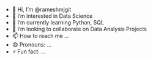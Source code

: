 - 👋 Hi, I’m @rameshmjgit
- 👀 I’m interested in Data Science
- 🌱 I’m currently learning Python, SQL
- 💞️ I’m looking to collaborate on Data Analysis Projects
- 📫 How to reach me ...
- 😄 Pronouns: ...
- ⚡ Fun fact: ...

<!---
rameshmjgit/rameshmjgit is a ✨ special ✨ repository because its `README.md` (this file) appears on your GitHub profile.
You can click the Preview link to take a look at your changes.
--->
